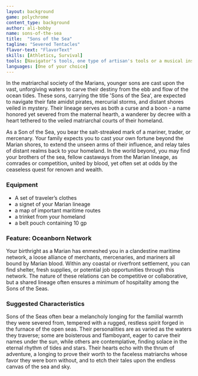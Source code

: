 ```yaml
---
layout: background
game: polychrome
content_type: background
author: ali-bobby
name: sons-of-the-sea
title:  "Sons of the Sea"
tagline: "Severed Tentacles"
flavor-text: "FlavorText"
skills: [Athletics, Survival]
tools: [Navigator's tools, one type of artisan's tools or a musical instrument of your choice]
languages: [One of your choice]
---
```


In the matriarchal society of the Marians, younger sons are cast upon the vast, unforgiving waters to carve their destiny from the ebb and flow of the ocean tides. These sons, carrying the title 'Sons of the Sea', are expected to navigate their fate amidst pirates, mercurial storms, and distant shores veiled in mystery. Their lineage serves as both a curse and a boon - a name honored yet severed from the maternal hearth, a wanderer by decree with a heart tethered to the veiled matriarchal courts of their homeland.

As a Son of the Sea, you bear the salt-streaked mark of a mariner, trader, or mercenary. Your family expects you to cast your own fortune beyond the Marian shores, to extend the unseen arms of their influence, and relay tales of distant realms back to your homeland. In the world beyond, you may find your brothers of the sea, fellow castaways from the Marian lineage, as comrades or competition, united by blood, yet often set at odds by the ceaseless quest for renown and wealth.

### Equipment
- A set of traveler’s clothes
- a signet of your Marian lineage
- a map of important maritime routes
- a trinket from your homeland
- a belt pouch containing 10 gp

### Feature: Oceanborn Network

Your birthright as a Marian has enmeshed you in a clandestine maritime network, a loose alliance of merchants, mercenaries, and mariners all bound by Marian blood. Within any coastal or riverfront settlement, you can find shelter, fresh supplies, or potential job opportunities through this network. The nature of these relations can be competitive or collaborative, but a shared lineage often ensures a minimum of hospitality among the Sons of the Seas.

### Suggested Characteristics

Sons of the Seas often bear a melancholy longing for the familial warmth they were severed from, tempered with a rugged, restless spirit forged in the furnace of the open seas. Their personalities are as varied as the waters they traverse; some are boisterous and flamboyant, eager to carve their names under the sun, while others are contemplative, finding solace in the eternal rhythm of tides and stars. Their hearts echo with the thrum of adventure, a longing to prove their worth to the faceless matriarchs whose favor they were born without, and to etch their tales upon the endless canvas of the sea and sky.